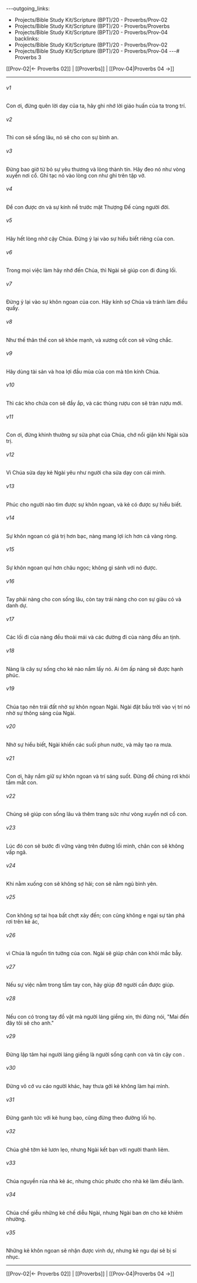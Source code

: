 ---outgoing_links:
  - Projects/Bible Study Kit/Scripture (BPT)/20 - Proverbs/Prov-02
  - Projects/Bible Study Kit/Scripture (BPT)/20 - Proverbs/Proverbs
  - Projects/Bible Study Kit/Scripture (BPT)/20 - Proverbs/Prov-04
backlinks:
  - Projects/Bible Study Kit/Scripture (BPT)/20 - Proverbs/Prov-02
  - Projects/Bible Study Kit/Scripture (BPT)/20 - Proverbs/Prov-04
---# Proverbs 3

[[Prov-02|← Proverbs 02]] | [[Proverbs]] | [[Prov-04|Proverbs 04 →]]
***



###### v1 
Con ơi, đừng quên lời dạy của ta, hãy ghi nhớ lời giáo huấn của ta trong trí. 

###### v2 
Thì con sẽ sống lâu, nó sẽ cho con sự bình an. 

###### v3 
Đừng bao giờ từ bỏ sự yêu thương và lòng thành tín. Hãy đeo nó như vòng xuyến nơi cổ. Ghi tạc nó vào lòng con như ghi trên tập vở. 

###### v4 
Để con được ơn và sự kính nể trước mặt Thượng Đế cùng người đời. 

###### v5 
Hãy hết lòng nhờ cậy Chúa. Đừng ỷ lại vào sự hiểu biết riêng của con. 

###### v6 
Trong mọi việc làm hãy nhớ đến Chúa, thì Ngài sẽ giúp con đi đúng lối. 

###### v7 
Đừng ỷ lại vào sự khôn ngoan của con. Hãy kính sợ Chúa và tránh làm điều quấy. 

###### v8 
Như thế thân thể con sẽ khỏe mạnh, và xương cốt con sẽ vững chắc. 

###### v9 
Hãy dùng tài sản và hoa lợi đầu mùa của con mà tôn kính Chúa. 

###### v10 
Thì các kho chứa con sẽ đầy ắp, và các thùng rượu con sẽ tràn rượu mới. 

###### v11 
Con ơi, đừng khinh thường sự sửa phạt của Chúa, chớ nổi giận khi Ngài sửa trị. 

###### v12 
Vì Chúa sửa dạy kẻ Ngài yêu như người cha sửa dạy con cái mình. 

###### v13 
Phúc cho người nào tìm được sự khôn ngoan, và kẻ có được sự hiểu biết. 

###### v14 
Sự khôn ngoan có giá trị hơn bạc, nàng mang lợi ích hơn cả vàng ròng. 

###### v15 
Sự khôn ngoan quí hơn châu ngọc; không gì sánh với nó được. 

###### v16 
Tay phải nàng cho con sống lâu, còn tay trái nàng cho con sự giàu có và danh dự. 

###### v17 
Các lối đi của nàng đều thoải mái và các đường đi của nàng đều an tịnh. 

###### v18 
Nàng là cây sự sống cho kẻ nào nắm lấy nó. Ai ôm ấp nàng sẽ được hạnh phúc. 

###### v19 
Chúa tạo nên trái đất nhờ sự khôn ngoan Ngài. Ngài đặt bầu trời vào vị trí nó nhờ sự thông sáng của Ngài. 

###### v20 
Nhờ sự hiểu biết, Ngài khiến các suối phun nước, và mây tạo ra mưa. 

###### v21 
Con ơi, hãy nắm giữ sự khôn ngoan và trí sáng suốt. Đừng để chúng rơi khỏi tầm mắt con. 

###### v22 
Chúng sẽ giúp con sống lâu và thêm trang sức như vòng xuyến nơi cổ con. 

###### v23 
Lúc đó con sẽ bước đi vững vàng trên đường lối mình, chân con sẽ không vấp ngã. 

###### v24 
Khi nằm xuống con sẽ không sợ hãi; con sẽ nằm ngủ bình yên. 

###### v25 
Con không sợ tai họa bất chợt xảy đến; con cũng không e ngại sự tàn phá rơi trên kẻ ác, 

###### v26 
vì Chúa là nguồn tin tưởng của con. Ngài sẽ giúp chân con khỏi mắc bẫy. 

###### v27 
Nếu sự việc nằm trong tầm tay con, hãy giúp đỡ người cần được giúp. 

###### v28 
Nếu con có trong tay đồ vật mà người láng giềng xin, thì đừng nói, "Mai đến đây tôi sẽ cho anh." 

###### v29 
Đừng lập tâm hại người láng giềng là người sống cạnh con và tin cậy con . 

###### v30 
Đừng vô cớ vu cáo người khác, hay thưa gởi kẻ không làm hại mình. 

###### v31 
Đừng ganh tức với kẻ hung bạo, cũng đừng theo đường lối họ. 

###### v32 
Chúa ghê tởm kẻ lươn lẹo, nhưng Ngài kết bạn với người thanh liêm. 

###### v33 
Chúa nguyền rủa nhà kẻ ác, nhưng chúc phước cho nhà kẻ làm điều lành. 

###### v34 
Chúa chế giễu những kẻ chế diễu Ngài, nhưng Ngài ban ơn cho kẻ khiêm nhường. 

###### v35 
Những kẻ khôn ngoan sẽ nhận được vinh dự, nhưng kẻ ngu dại sẽ bị sỉ nhục.

***
[[Prov-02|← Proverbs 02]] | [[Proverbs]] | [[Prov-04|Proverbs 04 →]]
